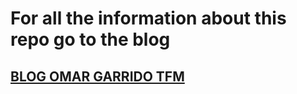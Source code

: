 # For all the information about this repo go to the blog

## [BLOG OMAR GARRIDO TFM](https://roboticslaburjc.github.io/2019-tfm-omar-garrido)

